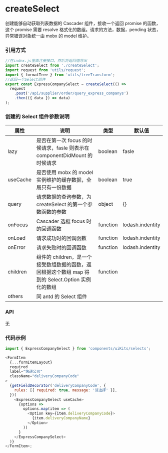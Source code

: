 # createSelect

创建能够自动获取列表数据的 Cascader 组件，接收一个返回 promise 的函数，这个 promise 需要 resolve 格式化的数组。请求的方法，数据，pending 状态，异常错误对象统一由 mobx 的 model 维护。

### 引用方式

```javascript
//在index.js里面注册接口，然后将返回值导出
import createSelect from './createSelect';
import request from 'utils/request';
import { formatTree } from 'utils/treeTransform';
//返回一个Select组件
export const ExpressCompanySelect = createSelect(() =>
  request
    .post('/api/supplier/order/query_express_companys')
    .then(({ data }) => data)
);
```

### 创建的 Select 组件参数说明

| 属性     | 说明                                                                                              | 类型     | 默认值           |
| -------- | ------------------------------------------------------------------------------------------------- | -------- | ---------------- |
| lazy     | 是否在第一次 focus 的时候请求，fasle 则表示在 componentDidMount 的时候请求                        | boolean  | fasle            |
| useCache | 是否使用 mobx 的 model 实例维护的缓存数据，全局只有一份数据                                       | boolean  | true             |
| query    | 请求数据的查询参数，为 createSelect 的第一个参数函数的参数                                        | object   | {}               |
| onFocus  | Cascader 选框 focus 时的回调函数                                                                  | function | lodash.indentity |
| onLoad   | 请求成功时的回调函数                                                                              | function | lodash.indentity |
| onError  | 请求失败时的回调函数                                                                              | function | lodash.indentity |
| children | 组件的 children，是一个接受数组数据的函数，返回根据这个数组 map 得到的 Select.Option 实例化的数组 | function |                  |
| others   | 同 antd 的 Select 组件                                                                            |          |

### API

无

### 代码示例

```javascript
import { ExpressCompanySelect } from 'components/uiKits/selects';

<FormItem
  {...formItemLayout}
  required
  label="快递公司"
  className="deliveryCompanyCode"
>
  {getFieldDecorator('deliveryCompanyCode', {
    rules: [{ required: true, message: '请选择' }],
  })(
    <ExpressCompanySelect useCache>
      {options =>
        options.map(item => (
          <Option key={item.deliveryCompanyCode}>
            {item.deliveryCompanyName}
          </Option>
        ))
      }
    </ExpressCompanySelect>
  )}
</FormItem>;
```
